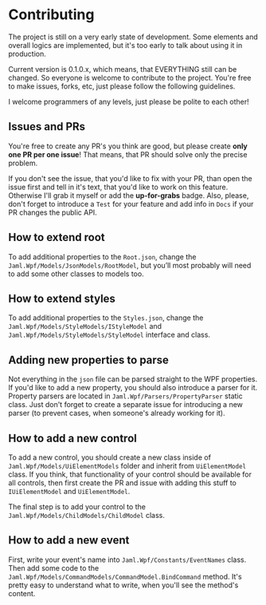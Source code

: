 # Contributing

The project is still on a very early state of development. Some elements and overall logics are implemented, but it's too early to talk about using it in production.

Current version is 0.1.0.x, which means, that EVERYTHING still can be changed. So everyone is welcome to contribute to the project. You're free to make issues, forks, etc, just please follow the following guidelines.

I welcome programmers of any levels, just please be polite to each other!

## Issues and PRs

You're free to create any PR's you think are good, but please create **only one PR per one issue**! That means, that PR should solve only the precise problem.

If you don't see the issue, that you'd like to fix with your PR, than open the issue first and tell in it's text, that you'd like to work on this feature. Otherwise I'll grab it myself or add the **up-for-grabs** badge. Also, please, don't forget to introduce a `Test` for your feature and add info in `Docs` if your PR changes the public API.

## How to extend root

To add additional properties to the `Root.json`, change the `Jaml.Wpf/Models/JsonModels/RootModel`, but you’ll most probably will need to add some other classes to models too.

## How to extend styles

To add additional properties to the `Styles.json`, change the `Jaml.Wpf/Models/StyleModels/IStyleModel` and `Jaml.Wpf/Models/StyleModels/StyleModel` interface and class.

## Adding new properties to parse

Not everything in the `json` file can be parsed straight to the WPF properties. If you'd like to add a new property, you should also introduce a parser for it. Property parsers are located in `Jaml.Wpf/Parsers/PropertyParser` static class. Just don't forget to create a separate issue for introducing a new parser (to prevent cases, when someone's already working for it).

## How to add a new control

To add a new control, you should create a new class inside of `Jaml.Wpf/Models/UiElementModels` folder and inherit from `UiElementModel` class. If you think, that functionality of your control should be available for all controls, then first create the PR and issue with adding this stuff to `IUiElementModel` and `UiElementModel`.

The final step is to add your control to the `Jaml.Wpf/Models/ChildModels/ChildModel` class.

## How to add a new event

First, write your event's name into `Jaml.Wpf/Constants/EventNames` class. Then add some code to the `Jaml.Wpf/Models/CommandModels/CommandModel.BindCommand` method. It's pretty easy to understand what to write, when you'll see the method's content.
